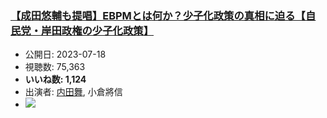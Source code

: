 ### [【成田悠輔も提唱】EBPMとは何か？少子化政策の真相に迫る【自民党・岸田政権の少子化政策】](https://www.youtube.com/watch?v=bsl1LASqwEs)
-   公開日: 2023-07-18
-   視聴数: 75,363
-   **いいね数: 1,124**
-   出演者: [内田舞](/rehacq_fan/people/内田舞 "wikilink"), 小倉將信
- [![](https://img.youtube.com/vi/bsl1LASqwEs/hqdefault.jpg)](https://www.youtube.com/watch?v=bsl1LASqwEs)

